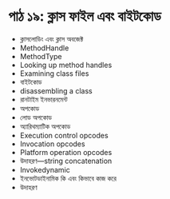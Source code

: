 # পাঠ ১৯: ক্লাস ফাইল এবং বাইটকোড

* ক্লাসলোডিং এবং ক্লাস অবজেক্ট
* MethodHandle
* MethodType
* Looking up method handles
* Examining class files
* বাইটকোড
* disassembling a class
* রানটাইম ইনভারনমেন্ট
* অপকোড
* লোড অপকোড
* অ্যারিথম্যাটিক অপকোড
* Execution control opcodes
* Invocation opcodes
* Platform operation opcodes
* উদাহরণ—string concatenation
* Invokedynamic
* ইনভোটডাইনামিক কি এবং কিভাবে কাজ করে
* উদাহরণ


